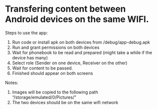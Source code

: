 # Transfering content between Android devices on the same WIFI.

Steps to use the app:

1. Run code or install apk on both devices from /debug/app-debug.apk
2. Run and grant permissions on both devices
3. Wait for phonebook to be read and prepared (might take a while if the device has many)
4. Select role (Sender on one device, Receiver on the other)
5. Wait for content to be passed.
6. Finished should appear on both screens

Notes:
1. Images will be copied to the following path “/storage/emulated/0/Pictures/"
2. The two devices should be on the same wifi network
